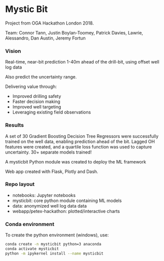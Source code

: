 # Mystic Bit

Project from OGA Hackathon London 2018.

Team: Connor Tann, Justin Boylan-Toomey, Patrick Davies, Lawrie, Alessandro, Dan Austin, Jeremy Fortun

### Vision

Real-time, near-bit prediction 1-40m ahead of the drill-bit, using offset well log data

Also predict the uncertainty range.

Delivering value through:
* Improved drilling safety
* Faster decision making 
* Improved well targeting
* Leveraging existing field observations

### Results

A set of 30 Gradient Boosting Decision Tree Regressors were successfully trained on the well data,
enabling prediction ahead of the bit. Lagged OH features were created, and a quartile loss function
was used to capture uncertainty. 30+ separate models trained!

A mysticbit Python module was created to deploy the ML framework

Web app created with Flask, Plotly and Dash.


### Repo layout

- notebooks: Jupyter notebooks
- mysticbit: core python module containing ML models
- data: anonymized well log data data
- webapp/petex-hackathon: plotted/interactive charts

### Conda environment

To create the python environment (windows), use:
```bash
conda create -n mysticbit python=3 anaconda
conda activate mysticbit
python -m ipykernel install --name mysticbit
```


